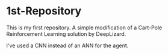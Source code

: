 # 1st-Repository

This is my first repository. 
A simple modification of a Cart-Pole Reinforcement Learning solution by DeepLizard.

I've used a CNN instead of an ANN for the agent.
